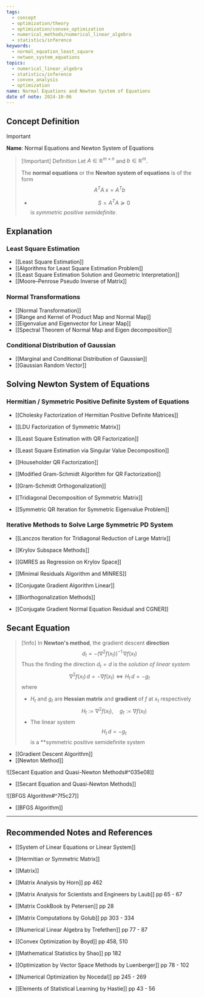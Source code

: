 ```yaml
---
tags:
  - concept
  - optimization/theory
  - optimization/convex_optimization
  - numerical_methods/numerical_linear_algebra
  - statistics/inference
keywords:
  - normal_equation_least_square
  - netwon_system_equations
topics:
  - numerical_linear_algebra
  - statistics/inference
  - convex_analysis
  - optimization
name: Normal Equations and Newton System of Equations
date of note: 2024-10-06
---
```


## Concept Definition

>[!important]
>**Name**: Normal Equations and Newton System of Equations

>[!important] Definition
>Let $A\in \mathbb{R}^{m\times n}$ and $b\in \mathbb{R}^{m}$.
>
>The **normal equations** or the **Newton system of equations** is of the form
>$$
>A^{T}A\;x = A^{T}b
>$$
>- $$S = A^{T}A \succeq 0$$ is *symmetric positive semidefinite*.


## Explanation

### Least Square Estimation

- [[Least Square Estimation]]
- [[Algorithms for Least Square Estimation Problem]]
- [[Least Square Estimation Solution and Geometric Interpretation]]
- [[Moore–Penrose Pseudo Inverse of Matrix]]

### Normal Transformations

- [[Normal Transformation]]
- [[Range and Kernel of Product Map and Normal Map]]
- [[Eigenvalue and Eigenvector for Linear Map]]
- [[Spectral Theorem of Normal Map and Eigen decomposition]]

### Conditional Distribution of Gaussian 

- [[Marginal and Conditional Distribution of Gaussian]]
- [[Gaussian Random Vector]]



## Solving Newton System of Equations

### Hermitian / Symmetric Positive Definite System of Equations

- [[Cholesky Factorization of Hermitian Positive Definite Matrices]]
- [[LDU Factorization of Symmetric Matrix]]

- [[Least Square Estimation with QR Factorization]]
- [[Least Square Estimation via Singular Value Decomposition]]
- [[Householder QR Factorization]]
- [[Modified Gram-Schmidt Algorithm for QR Factorization]]
- [[Gram-Schmidt Orthogonalization]]

- [[Tridiagonal Decomposition of Symmetric Matrix]]
- [[Symmetric QR Iteration for Symmetric Eigenvalue Problem]]

### Iterative Methods to Solve Large Symmetric PD System

- [[Lanczos Iteration for Tridiagonal Reduction of Large Matrix]]
- [[Krylov Subspace Methods]]
- [[GMRES as Regression on Krylov Space]]
- [[Minimal Residuals Algorithm and MINRES]]
- [[Conjugate Gradient Algorithm Linear]]

- [[Biorthogonalization Methods]]
- [[Conjugate Gradient Normal Equation Residual and CGNER]]



## Secant Equation

>[!info]
>In **Newton's method**, the gradient descent **direction**
>$$
>d_{t} = - \left( \nabla^2 f(x_{t}) \right)^{-1}\,\nabla f(x_{t})
>$$
>Thus the finding the direction $d_{t} = d$ is the *solution of linear system* $$\nabla^2 f(x_{t})\,d =  - \nabla f(x_{t}) \iff H_{t}\,d = - g_{t}$$ where
>-  $H_{t}$ and $g_{t}$ are **Hessian matrix** and **gradient** of $f$ at $x_{t}$ respectively  $$H_{t} := \nabla^2 f(x_{t}), \quad g_{t} := \nabla f(x_{t})$$
>- The linear system $$H_{t}\,d = - g_{t}$$ is a **symmetric positive semidefinite system

- [[Gradient Descent Algorithm]]
- [[Newton Method]]

![[Secant Equation and Quasi-Newton Methods#^035e08]]

- [[Secant Equation and Quasi-Newton Methods]]

![[BFGS Algorithm#^7f5c27]]

- [[BFGS Algorithm]]




-----------
##  Recommended Notes and References



- [[System of Linear Equations or Linear System]]
- [[Hermitian or Symmetric Matrix]]
- [[Matrix]]


- [[Matrix Analysis by Horn]] pp 462
- [[Matrix Analysis for Scientists and Engineers by Laub]] pp 65 - 67
- [[Matrix CookBook by Petersen]] pp 28
- [[Matrix Computations by Golub]] pp 303 - 334
- [[Numerical Linear Algebra by Trefethen]] pp 77 - 87
- [[Convex Optimization by Boyd]] pp 458, 510
- [[Mathematical Statistics by Shao]] pp 182
- [[Optimization by Vector Space Methods by Luenberger]] pp 78 - 102
- [[Numerical Optimization by Nocedal]] pp 245 - 269
- [[Elements of Statistical Learning by Hastie]] pp 43 - 56
